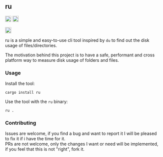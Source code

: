 ## ru

[<img alt="github" src="https://img.shields.io/badge/github-wizzymore/ru-8da0cb?style=for-the-badge&labelColor=555555&logo=github" height="20">](https://github.com/wizzymore/ru)
[<img alt="build status" src="https://img.shields.io/github/actions/workflow/status/wizzymore/ru/ci.yml?branch=master&style=for-the-badge" height="20">](https://github.com/wizzymore/rustyray/actions?query=branch%3Amaster)

[<img alt="crates.io" src="https://img.shields.io/crates/v/ru.svg?style=for-the-badge&color=fc8d62&logo=rust" height="20">](https://crates.io/crates/ru)

ru is a simple and easy-to-use cli tool inspired by `du` to find out the disk usage of files/directories.

The motivation behind this project is to have a safe, performant and cross platform way to measure disk usage of folders and files.

### Usage

Install the tool:

```shell
cargo install ru
```

Use the tool with the `ru` binary:

```shell
ru .
```

### Contributing

Issues are welcome, if you find a bug and want to report it I will be pleased to fix it if i have the time for it.  
PRs are not welcome, only the changes I want or need will be implemented, if you feel that this is not "right", fork it.
